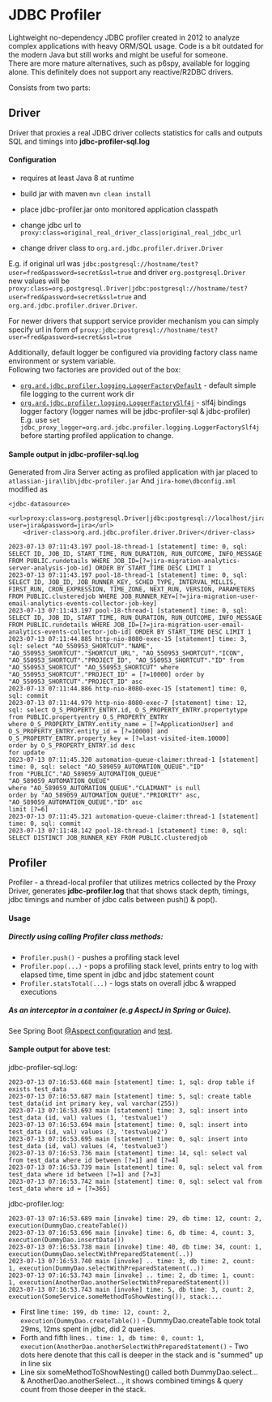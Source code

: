 # JDBC Profiler

Lightweight no-dependency JDBC profiler created in 2012 to analyze complex applications with heavy ORM/SQL usage.
Code is a bit outdated for the modern Java but still works and might be useful for someone.  
There are more mature alternatives, such as p6spy, available for logging alone.
This definitely does not support any reactive/R2DBC drivers.

Consists from two parts:

## Driver

Driver that proxies a real JDBC driver collects statistics for calls and outputs SQL and timings into **jdbc-profiler-sql.log** 

#### Configuration
 - requires at least Java 8 at runtime

 - build jar with maven `mvn clean install`
 - place jdbc-profiler.jar onto monitored application classpath
 - change jdbc url to `proxy:class=original_real_driver_class|original_real_jdbc_url`
 - change driver class to `org.ard.jdbc.profiler.driver.Driver`

E.g. if original url was `jdbc:postgresql://hostname/test?user=fred&password=secret&ssl=true` and driver `org.postgresql.Driver`    
new values will be `proxy:class=org.postgresql.Driver|jdbc:postgresql://hostname/test?user=fred&password=secret&ssl=true` and `org.ard.jdbc.profiler.driver.Driver`.

For newer drivers that support service provider mechanism you can simply specify url in form of `proxy:jdbc:postgresql://hostname/test?user=fred&password=secret&ssl=true`

Additionally, default logger be configured via providing factory class name environment or system variable.    
Following two factories are provided out of the box:
- [`org.ard.jdbc.profiler.logging.LoggerFactoryDefault`](/src/main/java/org/ard/jdbc/profiler/logging/LoggerFactoryDefault.java) - default simple file logging to the current work dir
- [`org.ard.jdbc.profiler.logging.LoggerFactorySlf4j`](/src/main/java/org/ard/jdbc/profiler/logging/LoggerFactorySlf4j.java) - slf4j bindings logger factory (logger names will be jdbc-profiler-sql & jdbc-profiler)    
E.g. use `set jdbc_proxy_logger=org.ard.jdbc.profiler.logging.LoggerFactorySlf4j` before starting profiled application to change.

#### Sample output in jdbc-profiler-sql.log 
Generated from Jira Server acting as profiled application with jar placed to `atlassian-jira\lib\jdbc-profiler.jar`
And `jira-home\dbconfig.xml` modified as   
```
<jdbc-datasource>
    <url>proxy:class=org.postgresql.Driver|jdbc:postgresql://localhost/jira?user=jira&password=jira</url>
    <driver-class>org.ard.jdbc.profiler.driver.Driver</driver-class>
```

```
2023-07-13 07:11:43.197 pool-18-thread-1 [statement] time: 0, sql: SELECT ID, JOB_ID, START_TIME, RUN_DURATION, RUN_OUTCOME, INFO_MESSAGE FROM PUBLIC.rundetails WHERE JOB_ID=[?=jira-migration-analytics-server-analysis-job-id] ORDER BY START_TIME DESC LIMIT 1 
2023-07-13 07:11:43.197 pool-18-thread-1 [statement] time: 0, sql: SELECT ID, JOB_ID, JOB_RUNNER_KEY, SCHED_TYPE, INTERVAL_MILLIS, FIRST_RUN, CRON_EXPRESSION, TIME_ZONE, NEXT_RUN, VERSION, PARAMETERS FROM PUBLIC.clusteredjob WHERE JOB_RUNNER_KEY=[?=jira-migration-user-email-analytics-events-collector-job-key] 
2023-07-13 07:11:43.197 pool-18-thread-1 [statement] time: 0, sql: SELECT ID, JOB_ID, START_TIME, RUN_DURATION, RUN_OUTCOME, INFO_MESSAGE FROM PUBLIC.rundetails WHERE JOB_ID=[?=jira-migration-user-email-analytics-events-collector-job-id] ORDER BY START_TIME DESC LIMIT 1 
2023-07-13 07:11:44.885 http-nio-8080-exec-15 [statement] time: 3, sql: select "AO_550953_SHORTCUT"."NAME", "AO_550953_SHORTCUT"."SHORTCUT_URL", "AO_550953_SHORTCUT"."ICON", "AO_550953_SHORTCUT"."PROJECT_ID", "AO_550953_SHORTCUT"."ID" from "AO_550953_SHORTCUT" "AO_550953_SHORTCUT" where "AO_550953_SHORTCUT"."PROJECT_ID" = [?=10000] order by "AO_550953_SHORTCUT"."PROJECT_ID" asc 
2023-07-13 07:11:44.886 http-nio-8080-exec-15 [statement] time: 0, sql: commit 
2023-07-13 07:11:44.979 http-nio-8080-exec-7 [statement] time: 12, sql: select O_S_PROPERTY_ENTRY.id, O_S_PROPERTY_ENTRY.propertytype
from PUBLIC.propertyentry O_S_PROPERTY_ENTRY
where O_S_PROPERTY_ENTRY.entity_name = [?=ApplicationUser] and O_S_PROPERTY_ENTRY.entity_id = [?=10000] and O_S_PROPERTY_ENTRY.property_key = [?=last-visited-item.10000]
order by O_S_PROPERTY_ENTRY.id desc
for update 
2023-07-13 07:11:45.320 automation-queue-claimer:thread-1 [statement] time: 0, sql: select "AO_589059_AUTOMATION_QUEUE"."ID"
from "PUBLIC"."AO_589059_AUTOMATION_QUEUE" "AO_589059_AUTOMATION_QUEUE"
where "AO_589059_AUTOMATION_QUEUE"."CLAIMANT" is null
order by "AO_589059_AUTOMATION_QUEUE"."PRIORITY" asc, "AO_589059_AUTOMATION_QUEUE"."ID" asc
limit [?=6] 
2023-07-13 07:11:45.321 automation-queue-claimer:thread-1 [statement] time: 0, sql: commit 
2023-07-13 07:11:48.142 pool-18-thread-1 [statement] time: 0, sql: SELECT DISTINCT JOB_RUNNER_KEY FROM PUBLIC.clusteredjob 
```

## Profiler
Profiler - a thread-local profiler that utilizes metrics collected by the Proxy Driver,
generates **jdbc-profiler.log** that that shows stack depth, timings, jdbc timings and number of jdbc calls between push() & pop().

#### Usage
##### Directly using calling Profiler class methods:

- `Profiler.push()` - pushes a profiling stack level
- `Profiler.pop(...)` - pops a profiling stack level, prints entry to log with elapsed time, time spent in jdbc and jdbc statement count
- `Profiler.statsTotal(...)` - logs stats on overall jdbc & wrapped executions

##### As an interceptor in a container (e.g AspectJ in Spring or Guice).
See Spring Boot [@Aspect configuration](/src/test/java/org/ard/jdbc/profiler/testutils/TestSpringBootApplication.java#L28)
and [test](/src/test/java/org/ard/jdbc/profiler/ProfilerInterceptorFunctionalTest.java).

#### Sample output for above test:
jdbc-profiler-sql.log:
```
2023-07-13 07:16:53.668 main [statement] time: 1, sql: drop table if exists test_data
2023-07-13 07:16:53.687 main [statement] time: 5, sql: create table test_data(id int primary key, val varchar(255))
2023-07-13 07:16:53.693 main [statement] time: 3, sql: insert into test_data (id, val) values (1, 'testvalue1')
2023-07-13 07:16:53.694 main [statement] time: 0, sql: insert into test_data (id, val) values (3, 'testvalue2')
2023-07-13 07:16:53.695 main [statement] time: 0, sql: insert into test_data (id, val) values (4, 'testvalue3')
2023-07-13 07:16:53.736 main [statement] time: 14, sql: select val from test_data where id between [?=1] and [?=4]
2023-07-13 07:16:53.739 main [statement] time: 0, sql: select val from test_data where id between [?=1] and [?=3]
2023-07-13 07:16:53.742 main [statement] time: 0, sql: select val from test_data where id = [?=365]
```
jdbc-profiler.log:
```
2023-07-13 07:16:53.689 main [invoke] time: 29, db time: 12, count: 2, execution(DummyDao.createTable())
2023-07-13 07:16:53.696 main [invoke] time: 6, db time: 4, count: 3, execution(DummyDao.insertData())
2023-07-13 07:16:53.738 main [invoke] time: 40, db time: 34, count: 1, execution(DummyDao.selectWithPreparedStatement(..))
2023-07-13 07:16:53.740 main [invoke] .. time: 3, db time: 2, count: 1, execution(DummyDao.selectWithPreparedStatement(..))
2023-07-13 07:16:53.743 main [invoke] .. time: 2, db time: 1, count: 1, execution(AnotherDao.anotherSelectWithPreparedStatement())
2023-07-13 07:16:53.743 main [invoke] time: 5, db time: 3, count: 2, execution(SomeService.someMethodToShowNesting()), stack:...
```
- First line `time: 199, db time: 12, count: 2, execution(DummyDao.createTable())` 
\- DummyDao.createTable took total 29ms, 12ms spent in jdbc, did 2 queries.
- Forth and fifth lines`.. time: 1, db time: 0, count: 1, execution(AnotherDao.anotherSelectWithPreparedStatement()`
\- Two dots here denote that this call is deeper in the stack and is "summed" up in line six
- Line six someMethodToShowNesting() called both DummyDao.select... & AnotherDao.anotherSelect..., it shows combined timings & query count from those deeper in the stack.


